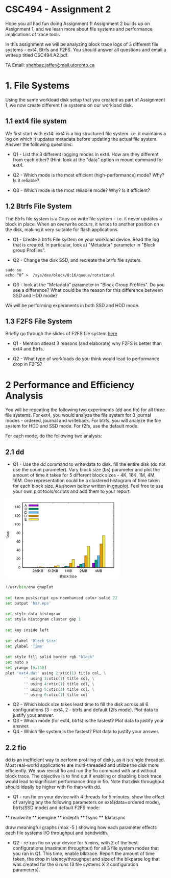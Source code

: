 # CSC494 - Assignment 2

Hope you all had fun doing Assignment 1!
Assignment 2 builds up on Assignment 1, and we learn more about file systems and performance implications of trace tools.

In this assignment we will be analyzing block trace logs of 3 different file systems - ext4, Btrfs and F2FS.
You should answer all questions and email a writeup titled CSC494.A2.pdf.

TA Email: shehbaz.jaffer@mail.utoronto.ca

# 1. File Systems

Using the same workload disk setup that you created as part of Assignment 1, we now create different file systems on our workload disk.

## 1.1 ext4 file system

We first start with ext4. ext4 is a log structured file system. i.e. it maintains a log on which it updates metadata before updating the actual file system. Answer the following questions:

- Q1 - List the 3 different logging modes in ext4. How are they different from each other?
(Hint: look at the "data" option in mount command for ext4.

- Q2 - Which mode is the most efficient (high-performance) mode? Why? Is it reliable?

- Q3 - Which mode is the most reliabile mode? Why? Is it efficient?

## 1.2 Btrfs File System

The Btrfs file system is a Copy on write file system - i.e. it never updates a block in place. When an overwrite occurs, it writes to another position on the disk, making it very suitable for flash applications.

- Q1 - Create a btrfs File system on your workload device. Read the log that is created. In particular, look at "Metadata" parameter in "Block group Profiles".

- Q2 - Change the disk SSD, and recreate the btrfs file system. 
```
sudo su
echo “0” >  /sys/dev/block/8:16/queue/rotational
```

- Q3 - look at the "Metadata" parameter in "Block Group Profiles". Do you see a difference? What could be the reason for this difference between SSD and HDD mode?

We will be performing experiments in both SSD and HDD mode.

## 1.3 F2FS File System

Briefly go through the slides of F2FS file system [here](https://www.usenix.org/sites/default/files/conference/protected-files/fast15_slides_lee.pdf)

- Q1 - Mention atleast 3 reasons (and elaborate) why F2FS is better than ext4 and Btrfs.

- Q2 - What type of workloads do you think would lead to performance drop in F2FS?

# 2 Performance and Efficiency Analysis

You will be repeating the following two experiments (dd and fio) for all three file systems. 
For ext4, you would analyze the file system for 3 journal modes - ordered, journal and writeback.
For btrfs, you will analyze the file system for HDD and SSD mode.
For f2fs, use the default mode.

For each mode, do the following two analysis:

## 2.1 dd

- Q1 - Use the dd command to write data to disk. fill the entire disk (do not use the count parameter). Vary block size (bs) parameter and plot the amount of time it takes for 5 different block sizes - 4K, 16K, 1M, 4M, 16M. One representation could be a clustered histogram of time taken for each block size. As shown below written in [gnuplot](https://packages.ubuntu.com/trusty/math/gnuplot). Feel free to use your own plot tools/scripts and add them to your report:

![](ext4/bar.png)

```python 
!/usr/bin/env gnuplot

set term postscript eps noenhanced color solid 22
set output 'bar.eps'

set style data histogram
set style histogram cluster gap 1

set key inside left

set xlabel 'Block Size'
set ylabel 'Time'

set style fill solid border rgb "black"
set auto x
set yrange [0:150]
plot 'ext4.dat' using 2:xtic(1) title col, \
        '' using 3:xtic(1) title col, \
        '' using 4:xtic(1) title col, \
        '' using 5:xtic(1) title col, \
        '' using 6:xtic(1) title col
```

- Q2 - Which block size takes least time to fill the disk across all 6 configurations (3 - ext4, 2 - btrfs and default f2fs mode). Plot data to justify your answer.
- Q3 - Which mode (for ext4, btrfs) is the fastest? Plot data to justify your answer.
- Q4 - Which file system is the fastest? Plot data to justify your answer.

## 2.2 fio

dd is an inefficient way to perform profiling of disks, as it is single threaded. Most real-world applications are multi-threaded and utilize the disk more efficiently. We now revisit fio and run the fio command with and without block trace. The objective is to find out if enabling or disabling block trace would lead to significant performance drop in fio. Note that disk throughput should ideally be higher with fio than with dd.

- Q1 - run fio on your device with 4 threads for 5 minutes. show the effect of varying any the following parameters on ext4(data=ordered mode), btrfs(SSD mode) and default F2FS mode:

** readwrite
** ioengine
** iodepth
** fsync
** fdatasync

draw meaningful graphs (max -5 ) showing how each parameter effects each file systems I/O throughput and bandwidth.

- Q2 - re-run fio on your device for 5 mins, with 2 of the best configurations (maximum throughput) for all 3 file system modes that you ran in Q1. This time, enable blktrace. Report the amount of time taken, the drop in latency/throughput and size of the blkparse log that was created for the 6 runs (3 file systems X 2 configuration parameters).

